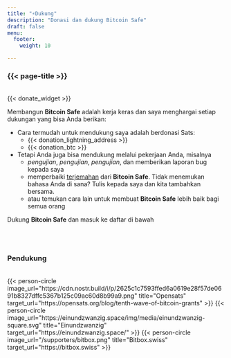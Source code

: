 ```yaml
---
title: "⚡Dukung"
description: "Donasi dan dukung Bitcoin Safe"
draft: false
menu:
  footer:
    weight: 10 

---
```


### {{< page-title >}} 


<br>
{{< donate_widget >}}

Membangun **Bitcoin Safe** adalah kerja keras dan saya menghargai setiap dukungan yang bisa Anda berikan:
- Cara termudah untuk mendukung saya adalah berdonasi Sats: 
  - {{< donation_lightning_address >}}
  - {{< donation_btc >}}
- Tetapi Anda juga bisa mendukung melalui pekerjaan Anda, misalnya
  -   *pengujian*, *pengujian*, *pengujian*, dan memberikan laporan bug kepada saya
  - memperbaiki [terjemahan](https://hosted.weblate.org/engage/bitcoin-safe/) dari **Bitcoin Safe**. Tidak menemukan bahasa Anda di sana? Tulis kepada saya dan kita tambahkan bersama.
  -  atau temukan cara lain untuk membuat **Bitcoin Safe** lebih baik bagi semua orang

Dukung **Bitcoin Safe** dan masuk ke daftar di bawah

<br>
<br>

### Pendukung

<br> 
 

<div class="row">
  {{< person-circle image_url="https://cdn.nostr.build/i/p/2625c1c7593ffed6a0619e28f57de0691b8327dffc5367b125c09ac60d8b99a9.png" title="Opensats" target_url="https://opensats.org/blog/tenth-wave-of-bitcoin-grants" >}}
  {{< person-circle image_url="https://einundzwanzig.space/img/media/einundzwanzig-square.svg" title="Einundzwanzig" target_url="https://einundzwanzig.space/" >}}
  {{< person-circle image_url="/supporters/bitbox.png" title="Bitbox.swiss" target_url="https://bitbox.swiss" >}}



</div>